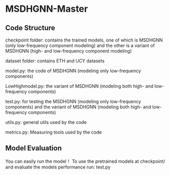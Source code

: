 # MSDHGNN-Master




## Code Structure
checkpoint folder: contains the trained models, one of which is MSDHGNN (only low-frequency component modeling) and the other is a variant of MSDHGNN (high- and low-frequency component modeling)

dataset folder: contains ETH and UCY datasets

model.py: the code of MSDHGNN (modeling only low-frequency components)

LowHighmodel.py: the variant of MSDHGNN (modeling both high- and low-frequency components)

test.py: for testing the MSDHGNN (modeling only low-frequency components) and the variant of MSDHGNN (modeling both high- and low-frequency components)

utils.py: general utils used by the code

metrics.py: Measuring tools used by the code


## Model Evaluation
You can easily run the model！ To use the pretrained models at checkpoint/ and evaluate the models performance run:  test.py
